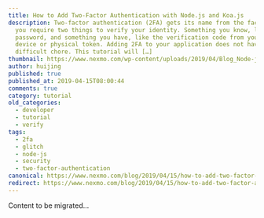 ```yaml
---
title: How to Add Two-Factor Authentication with Node.js and Koa.js
description: Two-factor authentication (2FA) gets its name from the fact that
  you require two things to verify your identity. Something you know, like a
  password, and something you have, like the verification code from your mobile
  device or physical token. Adding 2FA to your application does not have to be a
  difficult chore. This tutorial will […]
thumbnail: https://www.nexmo.com/wp-content/uploads/2019/04/Blog_Node-js_Verify_1200x600.png
author: huijing
published: true
published_at: 2019-04-15T08:00:44
comments: true
category: tutorial
old_categories:
  - developer
  - tutorial
  - verify
tags:
  - 2fa
  - glitch
  - node-js
  - security
  - two-factor-authentication
canonical: https://www.nexmo.com/blog/2019/04/15/how-to-add-two-factor-authentication-with-node-js-dr
redirect: https://www.nexmo.com/blog/2019/04/15/how-to-add-two-factor-authentication-with-node-js-dr
---
```

Content to be migrated...